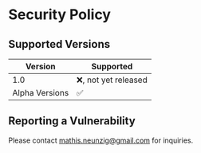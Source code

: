 # Security Policy

## Supported Versions

| Version | Supported          |
| ------- | ------------------ |
| 1.0     | :x:, not yet released   |
| Alpha Versions    | :white_check_mark:                |

## Reporting a Vulnerability

Please contact mathis.neunzig@gmail.com for inquiries.
